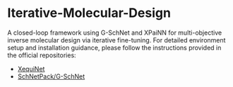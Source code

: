 # Iterative-Molecular-Design
A closed-loop framework using G-SchNet and XPaiNN for multi-objective inverse molecular design via iterative fine-tuning.
For detailed environment setup and installation guidance, please follow the instructions provided in the official repositories:  
- [XequiNet](https://github.com/X1X1010/XequiNet)  
- [SchNetPack/G-SchNet](https://github.com/atomistic-machine-learning/schnetpack-gschnet.git)
